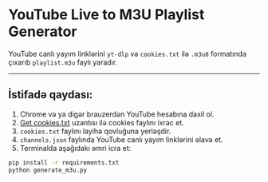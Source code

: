 # YouTube Live to M3U Playlist Generator

YouTube canlı yayım linklərini `yt-dlp` və `cookies.txt` ilə `.m3u8` formatında çıxarıb `playlist.m3u` faylı yaradır.

---

## İstifadə qaydası:

1. Chrome və ya digər brauzerdən YouTube hesabına daxil ol.
2. [Get cookies.txt](https://chrome.google.com/webstore/detail/get-cookiestxt/lmjcdhbnlojpmjmnodnlpdfkdjflkobe) uzantısı ilə cookies faylını ixrac et.
3. `cookies.txt` faylını layihə qovluğuna yerləşdir.
4. `channels.json` faylında YouTube canlı yayım linklərini əlavə et.
5. Terminalda aşağıdakı əmri icra et:

```bash
pip install -r requirements.txt
python generate_m3u.py
